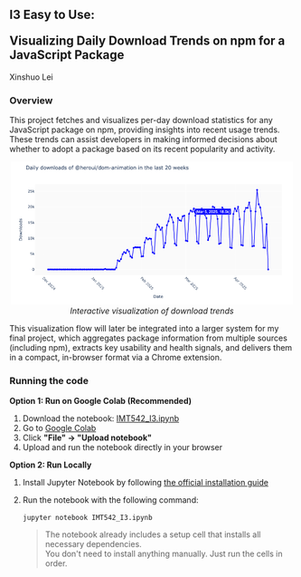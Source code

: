<h2>
  <p> I3 Easy to Use: </p>
  <span> Visualizing Daily Download Trends on npm for a JavaScript Package</span>
</h2>


Xinshuo Lei

### Overview

This project fetches and visualizes per-day download statistics for any JavaScript package on npm, 
providing insights into recent usage trends. These trends can assist developers in making informed decisions about whether to adopt a package based on its recent popularity and activity.

<p align="center">
  <img src="Example_visualization.png" alt="Download trend plot" width="500"/>
  <br>
  <em>Interactive visualization of download trends</em>
</p>

This visualization flow will later be integrated into a larger system for my final project, which aggregates package information from multiple sources (including npm), extracts key usability and health signals, and delivers them in a compact, in-browser format via a Chrome extension.


### Running the code
**Option 1: Run on Google Colab (Recommended)**
1. Download the notebook: [IMT542_I3.ipynb](https://github.com/xinshuoLei/IMT542/blob/I3/IMT542_I3.ipynb)
2. Go to [Google Colab](https://colab.research.google.com/)
3. Click **"File" → "Upload notebook"**
4. Upload and run the notebook directly in your browser
   
**Option 2: Run Locally**

1. Install Jupyter Notebook by following [the official installation guide](https://jupyter.org/install)
2. Run the notebook with the following command:
   
    ```
    jupyter notebook IMT542_I3.ipynb
    ```


    > The notebook already includes a setup cell that installs all necessary dependencies.  
You don't need to install anything manually. Just run the cells in order.